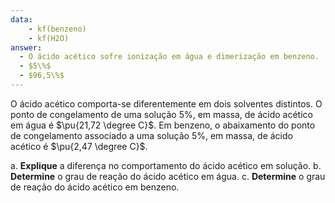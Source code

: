 ```yaml
---
data:
    - kf(benzeno)
    - kf(H2O)
answer:
  - O ácido acético sofre ionização em água e dimerização em benzeno.
  - $5\%$
  - $96,5\%$
---
```


O ácido acético comporta-se diferentemente em dois solventes distintos. O ponto de congelamento de uma solução $5\%$, em massa, de ácido acético em água é $\pu{21,72 \degree C}$. Em benzeno, o abaixamento do ponto de congelamento associado a uma solução $5\%$, em massa, de ácido acético é $\pu{2,47 \degree C}$. 

a. **Explique** a diferença no comportamento do ácido acético em solução.
b. **Determine** o grau de reação do ácido acético em água.
c. **Determine** o grau de reação do ácido acético em benzeno.

